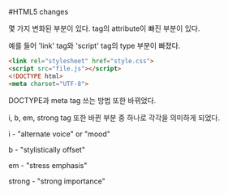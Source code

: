 #HTML5 changes

몇 가지 변화된 부분이 있다. tag의 attribute이 빠진 부분이 있다. 

예를 들어 'link' tag와 'script' tag의 type 부분이 빠졌다. 

```html
<link rel="stylesheet" href="style.css">
<script src="file.js"></script>
<!DOCTYPE html>
<meta charset="UTF-8">
```

DOCTYPE과 meta tag 쓰는 방법 또한 바뀌었다. 

i, b, em, strong tag 또한 바뀐 부분 중 하나로 각각을 의미하게 되었다.

i - "alternate voice" or "mood"

b - "stylistically offset"

em - "stress emphasis"

strong - "strong importance"

